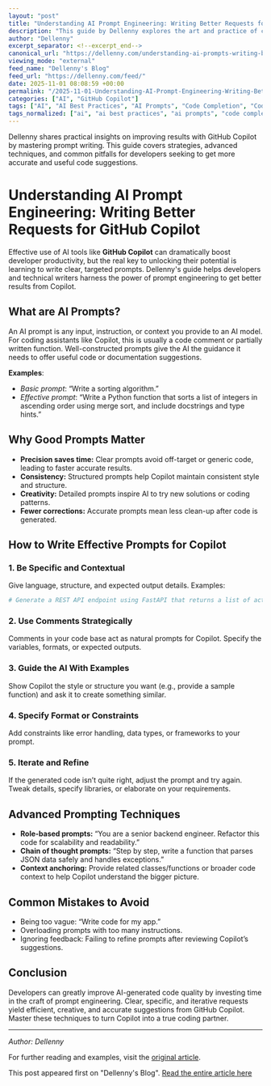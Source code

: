 ```yaml
---
layout: "post"
title: "Understanding AI Prompt Engineering: Writing Better Requests for GitHub Copilot"
description: "This guide by Dellenny explores the art and practice of crafting effective prompts for AI developer tools, focusing on GitHub Copilot. It details the significance of prompt specificity, practical strategies for developers, advanced prompting techniques, and common mistakes to avoid to maximize productivity and code quality using Copilot."
author: "Dellenny"
excerpt_separator: <!--excerpt_end-->
canonical_url: "https://dellenny.com/understanding-ai-prompts-writing-better-requests-for-copilot/"
viewing_mode: "external"
feed_name: "Dellenny's Blog"
feed_url: "https://dellenny.com/feed/"
date: 2025-11-01 08:08:59 +00:00
permalink: "/2025-11-01-Understanding-AI-Prompt-Engineering-Writing-Better-Requests-for-GitHub-Copilot.html"
categories: ["AI", "GitHub Copilot"]
tags: ["AI", "AI Best Practices", "AI Prompts", "Code Completion", "Code Generation", "Coding Standards", "Copilot Usage", "Developer Productivity", "FastAPI", "GitHub Copilot", "M365 Copilot", "Posts", "Programming Tools", "Prompt Engineering", "Prompt Examples", "Prompt Strategy", "Python"]
tags_normalized: ["ai", "ai best practices", "ai prompts", "code completion", "code generation", "coding standards", "copilot usage", "developer productivity", "fastapi", "github copilot", "m365 copilot", "posts", "programming tools", "prompt engineering", "prompt examples", "prompt strategy", "python"]
---
```


Dellenny shares practical insights on improving results with GitHub Copilot by mastering prompt writing. This guide covers strategies, advanced techniques, and common pitfalls for developers seeking to get more accurate and useful code suggestions.<!--excerpt_end-->

# Understanding AI Prompt Engineering: Writing Better Requests for GitHub Copilot

Effective use of AI tools like **GitHub Copilot** can dramatically boost developer productivity, but the real key to unlocking their potential is learning to write clear, targeted prompts. Dellenny's guide helps developers and technical writers harness the power of prompt engineering to get better results from Copilot.

## What are AI Prompts?

An AI prompt is any input, instruction, or context you provide to an AI model. For coding assistants like Copilot, this is usually a code comment or partially written function. Well-constructed prompts give the AI the guidance it needs to offer useful code or documentation suggestions.

**Examples**:

- *Basic prompt*: “Write a sorting algorithm.”
- *Effective prompt*: “Write a Python function that sorts a list of integers in ascending order using merge sort, and include docstrings and type hints.”

## Why Good Prompts Matter

- **Precision saves time:** Clear prompts avoid off-target or generic code, leading to faster accurate results.
- **Consistency:** Structured prompts help Copilot maintain consistent style and structure.
- **Creativity:** Detailed prompts inspire AI to try new solutions or coding patterns.
- **Fewer corrections:** Accurate prompts mean less clean-up after code is generated.

## How to Write Effective Prompts for Copilot

### 1. Be Specific and Contextual

Give language, structure, and expected output details. Examples:

```python
# Generate a REST API endpoint using FastAPI that returns a list of active users
```

### 2. Use Comments Strategically

Comments in your code base act as natural prompts for Copilot. Specify the variables, formats, or expected outputs.

### 3. Guide the AI With Examples

Show Copilot the style or structure you want (e.g., provide a sample function) and ask it to create something similar.

### 4. Specify Format or Constraints

Add constraints like error handling, data types, or frameworks to your prompt.

### 5. Iterate and Refine

If the generated code isn’t quite right, adjust the prompt and try again. Tweak details, specify libraries, or elaborate on your requirements.

## Advanced Prompting Techniques

- **Role-based prompts:** “You are a senior backend engineer. Refactor this code for scalability and readability.”
- **Chain of thought prompts:** “Step by step, write a function that parses JSON data safely and handles exceptions.”
- **Context anchoring:** Provide related classes/functions or broader code context to help Copilot understand the bigger picture.

## Common Mistakes to Avoid

- Being too vague: “Write code for my app.”
- Overloading prompts with too many instructions.
- Ignoring feedback: Failing to refine prompts after reviewing Copilot’s suggestions.

## Conclusion

Developers can greatly improve AI-generated code quality by investing time in the craft of prompt engineering. Clear, specific, and iterative requests yield efficient, creative, and accurate suggestions from GitHub Copilot. Master these techniques to turn Copilot into a true coding partner.

---

*Author: Dellenny*

For further reading and examples, visit the [original article](https://dellenny.com/understanding-ai-prompts-writing-better-requests-for-copilot/).

This post appeared first on "Dellenny's Blog". [Read the entire article here](https://dellenny.com/understanding-ai-prompts-writing-better-requests-for-copilot/)

